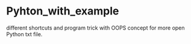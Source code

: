 # Pyhton_with_example
different shortcuts and program trick with OOPS concept
for more open Python txt file.
